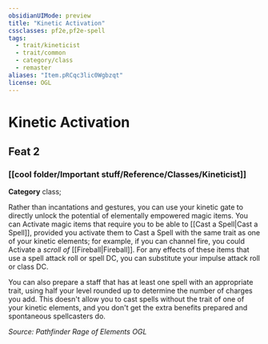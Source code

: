 ```yaml
---
obsidianUIMode: preview
title: "Kinetic Activation"
cssclasses: pf2e,pf2e-spell
tags:
  - trait/kineticist
  - trait/common
  - category/class
  - remaster
aliases: "Item.pRCqc3lic0Wgbzqt"
license: OGL
---
```

# Kinetic Activation
## Feat 2
### [[cool folder/Important stuff/Reference/Classes/Kineticist]]

**Category** class; 




Rather than incantations and gestures, you can use your kinetic gate to directly unlock the potential of elementally empowered magic items. You can Activate magic items that require you to be able to [[Cast a Spell|Cast a Spell]], provided you activate them to Cast a Spell with the same trait as one of your kinetic elements; for example, if you can channel fire, you could Activate a _scroll of_ [[Fireball|Fireball]]. For any effects of these items that use a spell attack roll or spell DC, you can substitute your impulse attack roll or class DC.

You can also prepare a staff that has at least one spell with an appropriate trait, using half your level rounded up to determine the number of charges you add. This doesn't allow you to cast spells without the trait of one of your kinetic elements, and you don't get the extra benefits prepared and spontaneous spellcasters do.

*Source: Pathfinder Rage of Elements*
*OGL*